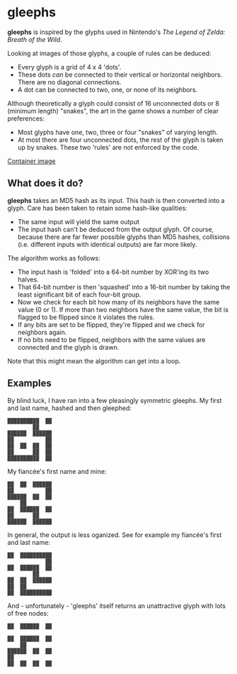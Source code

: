 # gleephs

**gleephs** is inspired by the glyphs used in Nintendo's _The Legend of Zelda: Breath of the Wild_.

Looking at images of those glyphs, a couple of rules can be deduced:
* Every glyph is a grid of 4 x 4 'dots'.
* These dots _can_ be connected to their vertical or horizontal neighbors. There are no diagonal connections.
* A dot can be connected to two, one, or none of its neighbors.

Although theoretically a glyph could consist of 16 unconnected dots or 8 (minimum length) "snakes", the art in the game shows a number of clear preferences:
* Most glyphs have one, two, three or four "snakes" of varying length.
* At most there are four unconnected dots, the rest of the glyph is taken up by snakes.
These two 'rules' are not enforced by the code.

[Container image](https://hub.docker.com/repository/docker/andreasduerloo/gleephs)

## What does it do?

**gleephs** takes an MD5 hash as its input. This hash is then converted into a glyph. Care has been taken to retain some hash-like qualities:
* The same input will yield the same output
* The input hash can't be deduced from the output glyph.
Of course, because there are far fewer possible glyphs than MD5 hashes, collisions (i.e. different inputs with identical outputs) are far more likely.

The algorithm works as follows:
- The input hash is 'folded' into a 64-bit number by XOR'ing its two halves.
- That 64-bit number is then 'squashed' into a 16-bit number by taking the least significant bit of each four-bit group.
- Now we check for each bit how many of its neighbors have the same value (0 or 1). If more than two neighbors have the same value, the bit is flagged to be flipped since it violates the rules.
- If any bits are set to be flipped, they're flipped and we check for neighbors again.
- If no bits need to be flipped, neighbors with the same values are connected and the glyph is drawn.

Note that this might mean the algorithm can get into a loop.

## Examples

By blind luck, I have ran into a few pleasingly symmetric gleephs.
My first and last name, hashed and then gleephed:
```
▓▓▓▓▓▓▓▓▓▓  ▓▓
        ▓▓      
▓▓▓▓▓▓  ▓▓▓▓▓▓
▓▓          ▓▓
▓▓  ▓▓  ▓▓  ▓▓
▓▓      ▓▓  ▓▓
▓▓▓▓▓▓▓▓▓▓  ▓▓
```

My fiancée's first name and mine:
```
▓▓  ▓▓  ▓▓▓▓▓▓
▓▓          ▓▓
▓▓▓▓▓▓  ▓▓  ▓▓
    ▓▓
▓▓  ▓▓▓▓▓▓  ▓▓
▓▓      ▓▓
▓▓▓▓▓▓  ▓▓▓▓▓▓
```

In general, the output is less oganized. See for example my fiancée's first and last name:
```
▓▓  ▓▓▓▓▓▓▓▓▓▓
            ▓▓  
▓▓  ▓▓▓▓▓▓  ▓▓
        ▓▓
▓▓  ▓▓  ▓▓▓▓▓▓
▓▓  ▓▓
▓▓  ▓▓▓▓▓▓▓▓▓▓
```

And - unfortunately - 'gleephs' itself returns an unattractive glyph with lots of free nodes:
```
▓▓  ▓▓▓▓▓▓  ▓▓

▓▓  ▓▓▓▓▓▓  ▓▓
    ▓▓
▓▓▓▓▓▓  ▓▓  ▓▓
▓▓
▓▓  ▓▓  ▓▓  ▓▓
```
